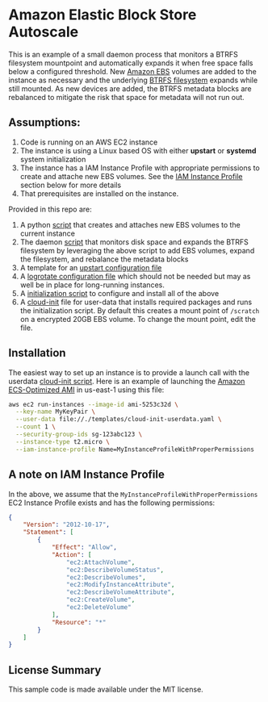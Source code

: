 # Amazon Elastic Block Store Autoscale

This is an example of a small daemon process that monitors a BTRFS filesystem mountpoint and automatically expands it when free space falls below a configured threshold. New [Amazon EBS](https://aws.amazon.com/ebs/) volumes are added to the instance as necessary and the underlying [BTRFS filesystem](http://btrfs.wiki.kernel.org) expands while still mounted. As new devices are added, the BTRFS metadata blocks are rebalanced to mitigate the risk that space for metadata will not run out.

## Assumptions:

1. Code is running on an AWS EC2 instance
2. The instance is using a Linux based OS with either **upstart** or **systemd** system initialization
3. The instance has a IAM Instance Profile with appropriate permissions to create and attache new EBS volumes. See the [IAM Instance Profile](#iam_instance_profile) section below for more details
4. That prerequisites are installed on the instance.

Provided in this repo are:

1. A python [script](bin/create-ebs-volume.py) that creates and attaches new EBS volumes to the current instance
2. The daemon [script](bin/ebs-autoscale) that monitors disk space and expands the BTRFS filesystem by leveraging the above script to add EBS volumes, expand the filesystem, and rebalance the metadata blocks
3. A template for an [upstart configuration file](templates/ebs-autoscale.conf.template)
4. A [logrotate configuration file](templates/ebs-autoscale.logrotate) which should not be needed but may as well be in place for long-running instances.
5. A [initialization script](bin/init-ebs-autoscale.sh) to configure and install all of the above
6. A [cloud-init](templates/cloud-init-userdata.yaml) file for user-data that installs required packages and runs the initialization script. By default this creates a mount point of `/scratch` on a encrypted 20GB EBS volume. To change the mount point, edit the file.

## Installation

The easiest way to set up an instance is to provide a launch call with the userdata [cloud-init script](templates/cloud-init-userdata.yaml). Here is an example of launching the [Amazon ECS-Optimized  AMI](https://docs.aws.amazon.com/AmazonECS/latest/developerguide/ecs-optimized_AMI.html) in us-east-1 using this file:

```bash
aws ec2 run-instances --image-id ami-5253c32d \
  --key-name MyKeyPair \
  --user-data file://./templates/cloud-init-userdata.yaml \
  --count 1 \
  --security-group-ids sg-123abc123 \
  --instance-type t2.micro \
  --iam-instance-profile Name=MyInstanceProfileWithProperPermissions
```


## A note on IAM Instance Profile

In the above, we assume that the `MyInstanceProfileWithProperPermissions` EC2 Instance Profile exists and has the following permissions:

```json
{
    "Version": "2012-10-17",
    "Statement": [
        {
            "Effect": "Allow",
            "Action": [
                "ec2:AttachVolume",
                "ec2:DescribeVolumeStatus",
                "ec2:DescribeVolumes",
                "ec2:ModifyInstanceAttribute",
                "ec2:DescribeVolumeAttribute",
                "ec2:CreateVolume",
                "ec2:DeleteVolume"
            ],
            "Resource": "*"
        }
    ]
}
```

## License Summary

This sample code is made available under the MIT license. 
